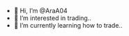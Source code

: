 - 👋 Hi, I’m @AraA04
- 👀 I’m interested in trading..
- 🌱 I’m currently learning how to trade..


<!---
AraA04/AraA04 is a ✨ special ✨ repository because its `README.md` (this file) appears on your GitHub profile.
You can click the Preview link to take a look at your changes.
--->
